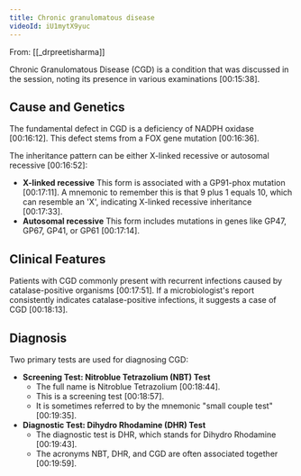 ```yaml
---
title: Chronic granulomatous disease
videoId: iU1mytX9yuc
---
```


From: [[_drpreetisharma]] <br/> 

Chronic Granulomatous Disease (CGD) is a condition that was discussed in the session, noting its presence in various examinations <a class="yt-timestamp" data-t="00:15:38">[00:15:38]</a>.

## Cause and Genetics

The fundamental defect in CGD is a deficiency of NADPH oxidase <a class="yt-timestamp" data-t="00:16:12">[00:16:12]</a>. This defect stems from a FOX gene mutation <a class="yt-timestamp" data-t="00:16:36">[00:16:36]</a>.

The inheritance pattern can be either X-linked recessive or autosomal recessive <a class="yt-timestamp" data-t="00:16:52">[00:16:52]</a>:
*   **X-linked recessive** This form is associated with a GP91-phox mutation <a class="yt-timestamp" data-t="00:17:11">[00:17:11]</a>. A mnemonic to remember this is that 9 plus 1 equals 10, which can resemble an 'X', indicating X-linked recessive inheritance <a class="yt-timestamp" data-t="00:17:33">[00:17:33]</a>.
*   **Autosomal recessive** This form includes mutations in genes like GP47, GP67, GP41, or GP61 <a class="yt-timestamp" data-t="00:17:14">[00:17:14]</a>.

## Clinical Features

Patients with CGD commonly present with recurrent infections caused by catalase-positive organisms <a class="yt-timestamp" data-t="00:17:51">[00:17:51]</a>. If a microbiologist's report consistently indicates catalase-positive infections, it suggests a case of CGD <a class="yt-timestamp" data-t="00:18:13">[00:18:13]</a>.

## Diagnosis

Two primary tests are used for diagnosing CGD:
*   **Screening Test: Nitroblue Tetrazolium (NBT) Test**
    *   The full name is Nitroblue Tetrazolium <a class="yt-timestamp" data-t="00:18:44">[00:18:44]</a>.
    *   This is a screening test <a class="yt-timestamp" data-t="00:18:57">[00:18:57]</a>.
    *   It is sometimes referred to by the mnemonic "small couple test" <a class="yt-timestamp" data-t="00:19:35">[00:19:35]</a>.
*   **Diagnostic Test: Dihydro Rhodamine (DHR) Test**
    *   The diagnostic test is DHR, which stands for Dihydro Rhodamine <a class="yt-timestamp" data-t="00:19:43">[00:19:43]</a>.
    *   The acronyms NBT, DHR, and CGD are often associated together <a class="yt-timestamp" data-t="00:19:59">[00:19:59]</a>.
